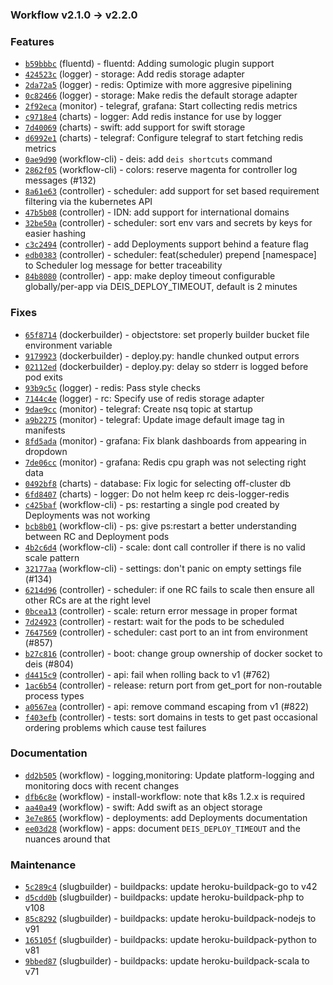 ### Workflow v2.1.0 -> v2.2.0

### Features

- [`b59bbbc`](https://github.com/deiscc/fluentd/commit/b59bbbc308628b356291984e3506e233ec1227ed) (fluentd) - fluentd: Adding sumologic plugin support
- [`424523c`](https://github.com/deiscc/logger/commit/424523c50cb893ae6048fe8a7b35c3486a4e5e07) (logger) - storage: Add redis storage adapter
- [`2da72a5`](https://github.com/deiscc/logger/commit/2da72a5f99ff58c723b92fd9ff5b1cc3a4caec6b) (logger) - redis: Optimize with more aggresive pipelining
- [`0c82466`](https://github.com/deiscc/logger/commit/0c82466f929a096df0f19c30ea56e250b9b0062c) (logger) - storage: Make redis the default storage adapter
- [`2f92eca`](https://github.com/deiscc/monitor/commit/2f92eca55942e5fef07c9b295843e4fd73c9a294) (monitor) - telegraf, grafana: Start collecting redis metrics
- [`c9718e4`](https://github.com/deiscc/charts/commit/c9718e4c6bb373fb34e80e0c5fb05bbf21b11374) (charts) - logger: Add redis instance for use by logger
- [`7d40069`](https://github.com/deiscc/charts/commit/7d400693b352803b8e3695cba3bf54a00ad1dcf4) (charts) - swift: add support for swift storage
- [`d6992e1`](https://github.com/deiscc/charts/commit/d6992e199cd30544caa820ce5aa85626534e7eb3) (charts) - telegraf: Configure telegraf to start fetching redis metrics
- [`0ae9d90`](https://github.com/deiscc/workflow-cli/commit/0ae9d909881ee7eac18d3f943ecaa473ad865df3) (workflow-cli) - deis: add `deis shortcuts` command
- [`2862f05`](https://github.com/deiscc/workflow-cli/commit/2862f056e278996a74bea224ec246366c5952528) (workflow-cli) - colors: reserve magenta for controller log messages (#132)
- [`8a61e63`](https://github.com/deiscc/controller/commit/8a61e63d207c9dc76066fd119110696a6e034f87) (controller) - scheduler: add support for set based requirement filtering via the kubernetes API
- [`47b5b08`](https://github.com/deiscc/controller/commit/47b5b086ef268d80cc8d91ce0b49423bacb8e75b) (controller) - IDN: add support for international domains
- [`32be50a`](https://github.com/deiscc/controller/commit/32be50a323bb73683474ad3dd03b4dada6589bdf) (controller) - scheduler: sort env vars and secrets by keys for easier hashing
- [`c3c2494`](https://github.com/deiscc/controller/commit/c3c2494514547d328fc933ba3eb4bf3db723ab82) (controller) - add Deployments support behind a feature flag
- [`edb0383`](https://github.com/deiscc/controller/commit/edb0383a6446d048d2a9b14512534caccd74d2d1) (controller) - scheduler: feat(scheduler) prepend [namespace] to Scheduler log message for better traceability
- [`84b8080`](https://github.com/deiscc/controller/commit/84b80803ad201bf04f7bf3c031413d90794ace4d) (controller) - app: make deploy timeout configurable globally/per-app via DEIS_DEPLOY_TIMEOUT, default is 2 minutes

### Fixes

- [`65f8714`](https://github.com/deiscc/dockerbuilder/commit/65f8714d6909bf23b4952544b8b0e10e54871571) (dockerbuilder) - objectstore: set properly builder bucket file environment variable
- [`9179923`](https://github.com/deiscc/dockerbuilder/commit/91799230f043c81e726c23fe232d3e80c24b31eb) (dockerbuilder) - deploy.py: handle chunked output errors
- [`02112ed`](https://github.com/deiscc/dockerbuilder/commit/02112edb7603ba2c2be3e764d9d107ef645329a8) (dockerbuilder) - deploy.py: delay so stderr is logged before pod exits
- [`93b9c5c`](https://github.com/deiscc/logger/commit/93b9c5ce1496654432d35bf4bb51503e4b3a9805) (logger) - redis: Pass style checks
- [`7144c4e`](https://github.com/deiscc/logger/commit/7144c4ef742844b6a5ab4c8d3420d5d86a0ac7d7) (logger) - rc: Specify use of redis storage adapter
- [`9dae9cc`](https://github.com/deiscc/monitor/commit/9dae9cc9dbefb1314e68de79fe1db3d33ac7f8f2) (monitor) - telegraf: Create nsq topic at startup
- [`a9b2275`](https://github.com/deiscc/monitor/commit/a9b2275da4eb892b986b0d16b44b77f1cfae05f6) (monitor) - telegraf: Update image default image tag in manifests
- [`8fd5ada`](https://github.com/deiscc/monitor/commit/8fd5adaae198cf88e84abfa84e038ef04f21f3f5) (monitor) - grafana: Fix blank dashboards from appearing in dropdown
- [`7de06cc`](https://github.com/deiscc/monitor/commit/7de06cc302beae72d986b11e28cac319e8a8bc7d) (monitor) - grafana: Redis cpu graph was not selecting right data
- [`0492bf8`](https://github.com/deiscc/charts/commit/0492bf8972b8ffe1e7cf0685fe5eed2874ea5bd0) (charts) - database: Fix logic for selecting off-cluster db
- [`6fd8407`](https://github.com/deiscc/charts/commit/6fd840784bccfe8d42130117252adafe62627e33) (charts) - logger: Do not helm keep rc deis-logger-redis
- [`c425baf`](https://github.com/deiscc/workflow-cli/commit/c425baf440d283ec1f5434da00b46d56663f5d2f) (workflow-cli) - ps: restarting a single pod created by Deployments was not working
- [`bcb8b01`](https://github.com/deiscc/workflow-cli/commit/bcb8b01dc42f0ce438be2a9da3584ba136af02ac) (workflow-cli) - ps: give ps:restart a better understanding between RC and Deployment pods
- [`4b2c6d4`](https://github.com/deiscc/workflow-cli/commit/4b2c6d43e45eb926fa67dddb23b306999a486c4d) (workflow-cli) - scale: dont call controller if there is no valid scale pattern
- [`32177aa`](https://github.com/deiscc/workflow-cli/commit/32177aa142642dd41d59d2ed322131fc61d2ebbc) (workflow-cli) - settings: don't panic on empty settings file (#134)
- [`6214d96`](https://github.com/deiscc/controller/commit/6214d96d52fd9a0e9b0ee6ab098590316f51cd84) (controller) - scheduler: if one RC fails to scale then ensure all other RCs are at the right level
- [`0bcea13`](https://github.com/deiscc/controller/commit/0bcea133f95e097b073c55e0c44445023c135887) (controller) - scale: return error message in proper format
- [`7d24923`](https://github.com/deiscc/controller/commit/7d24923a06e51dcd1fe5c4a0a3148cb6a1dac37e) (controller) - restart: wait for the pods to be scheduled
- [`7647569`](https://github.com/deiscc/controller/commit/76475691f622e413f33c3b866f2e4ae81aa22b85) (controller) - scheduler: cast port to an int from environment (#857)
- [`b27c816`](https://github.com/deiscc/controller/commit/b27c816e9ef21a989c68db23c0c98c02f726cf7b) (controller) - boot: change group ownership of docker socket to deis (#804)
- [`d4415c9`](https://github.com/deiscc/controller/commit/d4415c9e6f0fa6c92b4b3ac2b70857d2c9c8f78a) (controller) - api: fail when rolling back to v1 (#762)
- [`1ac6b54`](https://github.com/deiscc/controller/commit/1ac6b5489c84f68ace7a0a0050f8fc8988d339c7) (controller) - release: return port from get_port for non-routable process types
- [`a0567ea`](https://github.com/deiscc/controller/commit/a0567eaae4747c466a191fbbe83c846cc521fb0c) (controller) - api: remove command escaping from v1 (#822)
- [`f403efb`](https://github.com/deiscc/controller/commit/f403efb610787faee46225aa9e63f0ae8abeb525) (controller) - tests: sort domains in tests to get past occasional ordering problems which cause test failures

### Documentation

- [`dd2b505`](https://github.com/deiscc/workflow/commit/dd2b505b51da34bb972a474dcc6ffba632d12d26) (workflow) - logging,monitoring: Update platform-logging and monitoring docs with recent changes
- [`dfb6c8e`](https://github.com/deiscc/workflow/commit/dfb6c8ee8851a2af3847eecb5473b6d2dcc5ce65) (workflow) - install-workflow: note that k8s 1.2.x is required
- [`aa40a49`](https://github.com/deiscc/workflow/commit/aa40a49f199b83373c38497e2638107644299498) (workflow) - swift: Add swift as an object storage
- [`3e7e865`](https://github.com/deiscc/workflow/commit/3e7e865edaaffda156f0f6a595757bf0c81ed0d3) (workflow) - deployments: add Deployments documentation
- [`ee03d28`](https://github.com/deiscc/workflow/commit/ee03d284316287c2f473503afe0375eb975a1377) (workflow) - apps: document `DEIS_DEPLOY_TIMEOUT` and the nuances around that

### Maintenance

- [`5c289c4`](https://github.com/deiscc/slugbuilder/commit/5c289c4cfda9815e0629d8b5f1e3848a612c481f) (slugbuilder) - buildpacks: update heroku-buildpack-go to v42
- [`d5cdd0b`](https://github.com/deiscc/slugbuilder/commit/d5cdd0b83801d3302afbbe7ee9fa04fadc29caca) (slugbuilder) - buildpacks: update heroku-buildpack-php to v108
- [`85c8292`](https://github.com/deiscc/slugbuilder/commit/85c82926352390150b72a15efd7826295f23475d) (slugbuilder) - buildpacks: update heroku-buildpack-nodejs to v91
- [`165105f`](https://github.com/deiscc/slugbuilder/commit/165105f366bdfc7a8a33e0c7be2e465a9799d4f3) (slugbuilder) - buildpacks: update heroku-buildpack-python to v81
- [`9bbed87`](https://github.com/deiscc/slugbuilder/commit/9bbed872679ff038ad63f9c4c7b6ee043d0e4b76) (slugbuilder) - buildpacks: update heroku-buildpack-scala to v71
